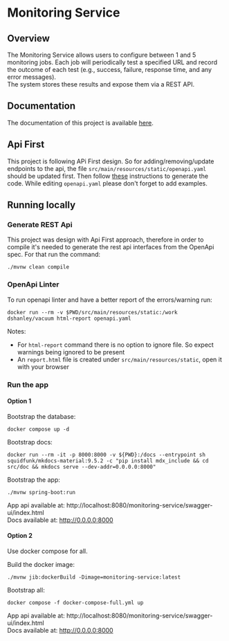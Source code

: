 # Monitoring Service

## Overview

The Monitoring Service allows users to configure between 1 and 5 monitoring jobs. Each job will periodically test a specified URL and record the outcome of each test (e.g., success, failure, response time, and any error messages).  
The system stores these results and expose them via a REST API.

## Documentation

The documentation of this project is available [here](http://0.0.0.0:8000).

## Api First

This project is following APi First design. So for adding/removing/update endpoints to the api, the file `src/main/resources/static/openapi.yaml` should be updated first. Then follow [these](#generate-rest-api)
instructions to generate the code. While editing `openapi.yaml` please don't forget to add examples.

## Running locally

### Generate REST Api

This project was design with Api First approach, therefore in order to compile it's needed to generate the rest api interfaces from the OpenApi spec. For that run the command:

```
./mvnw clean compile
```

### OpenApi Linter

To run openapi linter and have a better report of the errors/warning run:

```
docker run --rm -v $PWD/src/main/resources/static:/work dshanley/vacuum html-report openapi.yaml
```

Notes:

* For `html-report` command there is no option to ignore file. So expect warnings being ignored to be present
* An `report.html` file is created under `src/main/resources/static`, open it with your browser

### Run the app

#### Option 1
Bootstrap the database:
```
docker compose up -d
```

Bootstrap docs:
```
docker run --rm -it -p 8000:8000 -v ${PWD}:/docs --entrypoint sh squidfunk/mkdocs-material:9.5.2 -c "pip install mdx_include && cd src/doc && mkdocs serve --dev-addr=0.0.0.0:8000"
```

Bootstrap the app:
```
./mvnw spring-boot:run
```

App api available at: http://localhost:8080/monitoring-service/swagger-ui/index.html      
Docs available at: http://0.0.0.0:8000

#### Option 2
Use docker compose for all.

Build the docker image:
```
./mvnw jib:dockerBuild -Dimage=monitoring-service:latest
```

Bootstrap all:
```
docker compose -f docker-compose-full.yml up
```

App api available at: http://localhost:8080/monitoring-service/swagger-ui/index.html       
Docs available at: http://0.0.0.0:8000

